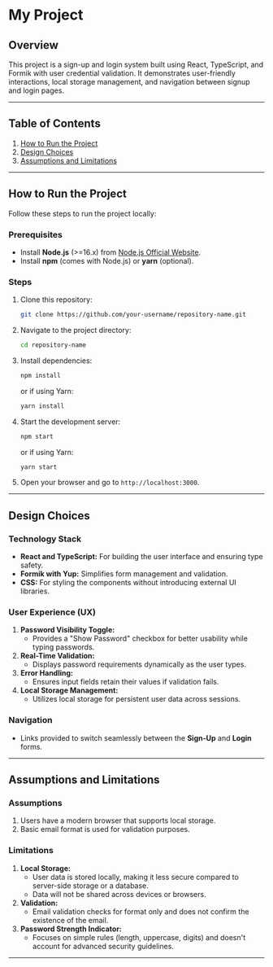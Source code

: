 # **My Project**

## **Overview**
This project is a sign-up and login system built using React, TypeScript, and Formik with user credential validation. It demonstrates user-friendly interactions, local storage management, and navigation between signup and login pages.

---

## **Table of Contents**
1. [How to Run the Project](#how-to-run-the-project)
2. [Design Choices](#design-choices)
3. [Assumptions and Limitations](#assumptions-and-limitations)

---

## **How to Run the Project**
Follow these steps to run the project locally:

### **Prerequisites**
- Install **Node.js** (>=16.x) from [Node.js Official Website](https://nodejs.org/).
- Install **npm** (comes with Node.js) or **yarn** (optional).

### **Steps**
1. Clone this repository:
   ```bash
   git clone https://github.com/your-username/repository-name.git
   ```
2. Navigate to the project directory:
   ```bash
   cd repository-name
   ```
3. Install dependencies:
   ```bash
   npm install
   ```
   or if using Yarn:
   ```bash
   yarn install
   ```
4. Start the development server:
   ```bash
   npm start
   ```
   or if using Yarn:
   ```bash
   yarn start
   ```

5. Open your browser and go to `http://localhost:3000`.

---

## **Design Choices**
### **Technology Stack**
- **React and TypeScript:** For building the user interface and ensuring type safety.
- **Formik with Yup:** Simplifies form management and validation.
- **CSS:** For styling the components without introducing external UI libraries.

### **User Experience (UX)**
1. **Password Visibility Toggle:**
   - Provides a "Show Password" checkbox for better usability while typing passwords.
2. **Real-Time Validation:**
   - Displays password requirements dynamically as the user types.
3. **Error Handling:**
   - Ensures input fields retain their values if validation fails.
4. **Local Storage Management:**
   - Utilizes local storage for persistent user data across sessions.

### **Navigation**
- Links provided to switch seamlessly between the **Sign-Up** and **Login** forms.

---

## **Assumptions and Limitations**
### **Assumptions**
1. Users have a modern browser that supports local storage.
2. Basic email format is used for validation purposes.

### **Limitations**
1. **Local Storage:**
   - User data is stored locally, making it less secure compared to server-side storage or a database.
   - Data will not be shared across devices or browsers.
2. **Validation:**
   - Email validation checks for format only and does not confirm the existence of the email.
3. **Password Strength Indicator:**
   - Focuses on simple rules (length, uppercase, digits) and doesn't account for advanced security guidelines.

---
